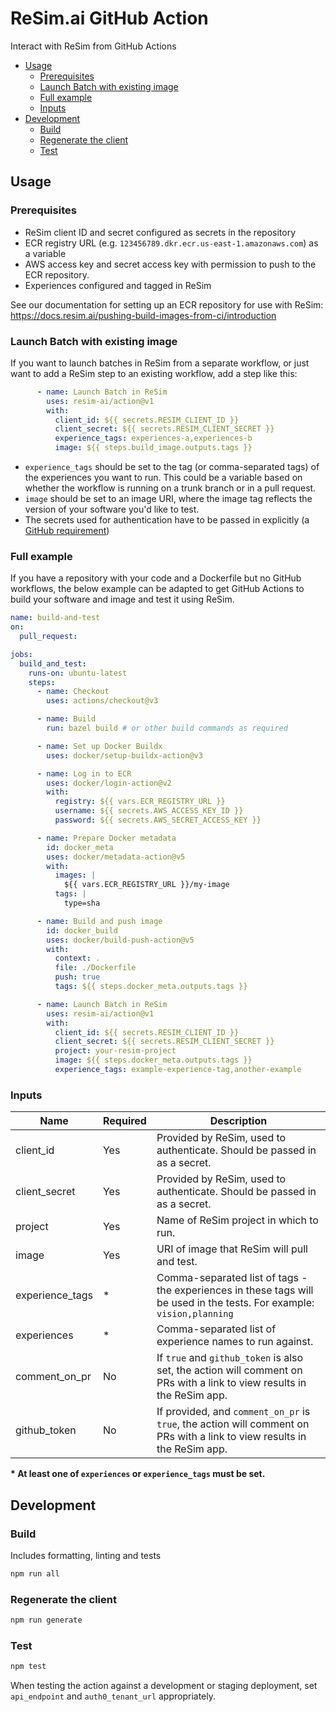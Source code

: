 # ReSim.ai GitHub Action

Interact with ReSim from GitHub Actions

- [Usage](#usage)
  - [Prerequisites](#prerequisites)
  - [Launch Batch with existing image](#launch-batch-with-existing-image)
  - [Full example](#full-example)
  - [Inputs](#inputs)
- [Development](#development)
  - [Build](#build)
  - [Regenerate the client](#regenerate-the-client)
  - [Test](#test)

## Usage

### Prerequisites

- ReSim client ID and secret configured as secrets in the repository
- ECR registry URL (e.g. `123456789.dkr.ecr.us-east-1.amazonaws.com`) as a variable
- AWS access key and secret access key with permission to push to the ECR repository.
- Experiences configured and tagged in ReSim

See our documentation for setting up an ECR repository for use with ReSim: https://docs.resim.ai/pushing-build-images-from-ci/introduction

### Launch Batch with existing image

If you want to launch batches in ReSim from a separate workflow, or just want to add a ReSim step to an existing workflow, add a step like this:

```yaml
      - name: Launch Batch in ReSim
        uses: resim-ai/action@v1
        with:          
          client_id: ${{ secrets.RESIM_CLIENT_ID }}
          client_secret: ${{ secrets.RESIM_CLIENT_SECRET }}
          experience_tags: experiences-a,experiences-b
          image: ${{ steps.build_image.outputs.tags }}
```

- `experience_tags` should be set to the tag (or comma-separated tags) of the experiences you want to run. This could be a variable based on whether the workflow is running on a trunk branch or in a pull request.
- `image` should be set to an image URI, where the image tag reflects the version of your software you'd like to test.
- The secrets used for authentication have to be passed in explicitly (a [GitHub requirement](https://docs.github.com/en/actions/security-guides/using-secrets-in-github-actions#using-secrets-in-a-workflow))

### Full example

If you have a repository with your code and a Dockerfile but no GitHub workflows, the below example can be adapted to get GitHub Actions to build your software and image and test it using ReSim. 

```yaml
name: build-and-test
on:
  pull_request:

jobs:
  build_and_test:
    runs-on: ubuntu-latest
    steps:
      - name: Checkout
        uses: actions/checkout@v3

      - name: Build
        run: bazel build # or other build commands as required

      - name: Set up Docker Buildx
        uses: docker/setup-buildx-action@v3

      - name: Log in to ECR
        uses: docker/login-action@v2
        with:
          registry: ${{ vars.ECR_REGISTRY_URL }}
          username: ${{ secrets.AWS_ACCESS_KEY_ID }}
          password: ${{ secrets.AWS_SECRET_ACCESS_KEY }}

      - name: Prepare Docker metadata
        id: docker_meta
        uses: docker/metadata-action@v5
        with:
          images: |
            ${{ vars.ECR_REGISTRY_URL }}/my-image
          tags: |
            type=sha

      - name: Build and push image
        id: docker_build
        uses: docker/build-push-action@v5
        with:
          context: .
          file: ./Dockerfile
          push: true
          tags: ${{ steps.docker_meta.outputs.tags }}

      - name: Launch Batch in ReSim
        uses: resim-ai/action@v1
        with:          
          client_id: ${{ secrets.RESIM_CLIENT_ID }}
          client_secret: ${{ secrets.RESIM_CLIENT_SECRET }}
          project: your-resim-project
          image: ${{ steps.docker_meta.outputs.tags }}
          experience_tags: example-experience-tag,another-example
```

### Inputs

| Name            | Required | Description                                                                                                              |
| --------------- | -------- | ------------------------------------------------------------------------------------------------------------------------ |
| client_id       | Yes      | Provided by ReSim, used to authenticate. Should be passed in as a secret.                                                |
| client_secret   | Yes      | Provided by ReSim, used to authenticate. Should be passed in as a secret.                                                |
| project         | Yes      | Name of ReSim project in which to run.                                                                                   |
| image           | Yes      | URI of image that ReSim will pull and test.                                                                              |
| experience_tags | *        | Comma-separated list of tags - the experiences in these tags will be used in the tests. For example: `vision,planning`   |
| experiences     | *        | Comma-separated list of experience names to run against.                                                                 |
| comment_on_pr   | No       | If `true` and `github_token` is also set, the action will comment on PRs with a link to view results in the ReSim app.   |
| github_token    | No       | If provided, and `comment_on_pr` is `true`, the action will comment on PRs with a link to view results in the ReSim app. |

 **\* At least one of `experiences` or `experience_tags` must be set.** 

## Development

### Build

Includes formatting, linting and tests

```sh
npm run all
```

### Regenerate the client

```sh
npm run generate
```

### Test

```sh
npm test
```

When testing the action against a development or staging deployment, set `api_endpoint` and `auth0_tenant_url` appropriately.